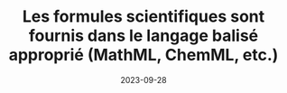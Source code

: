 ---
N: 
Rubrique: 
title: Les formules scientifiques sont fournis dans le langage balisé approprié  (MathML, ChemML, etc.) 
detail:  
abstract: 
categories: [" contenus"]
agrege: O0000-E081
opquast: '0000'
indiceebook: '81'
description: "Règle n° 081"
weight:  081
actif: '1'
layout: rules
date: 2023-09-28
tags: ["", ""]
objectif: ["", ""]
Meo: [""]
Controle: ""
Author: "Opquast"
steps: ["", ""]
---